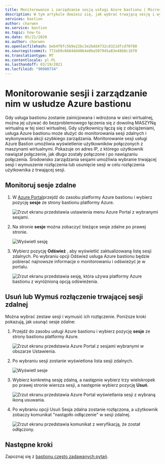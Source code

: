 ```yaml
---
title: Monitorowanie i zarządzanie sesją usługi Azure bastionu | Microsoft Docs
description: W tym artykule dowiesz się, jak wybrać trwającą sesję i wymusić jej odłączenie lub usunięcie.
services: bastion
author: charwen
ms.service: bastion
ms.topic: how-to
ms.date: 05/21/2020
ms.author: charwen
ms.openlocfilehash: beb4f8fc5b9e22bc3e2bdd4732c8321dfcd70780
ms.sourcegitcommit: 772eb9c6684dd4864e0ba507945a83e48b8c16f0
ms.translationtype: MT
ms.contentlocale: pl-PL
ms.lasthandoff: 03/19/2021
ms.locfileid: "90980734"
---
```

# <a name="session-monitoring-and-management-for-azure-bastion"></a>Monitorowanie sesji i zarządzanie nim w usłudze Azure bastionu

Gdy usługa bastionu zostanie zainicjowana i wdrożona w sieci wirtualnej, można jej używać do bezproblemowego łączenia się z dowolną MASZYNą wirtualną w tej sieci wirtualnej. Gdy użytkownicy łączą się z obciążeniami, usługa Azure bastionu może służyć do monitorowania sesji zdalnych i wykonywania akcji szybkiego zarządzania. Monitorowanie sesji usługi Azure Bastion umożliwia wyświetlenie użytkowników połączonych z maszynami wirtualnymi. Pokazuje on adres IP, z którego użytkownik nawiązał połączenie, jak długo zostały połączone i po nawiązaniu połączenia. Środowisko zarządzania sesjami umożliwia wybranie trwającej sesji i wymuszenie rozłączenia lub usunięcie sesji w celu rozłączenia użytkownika z trwającej sesji.

## <a name="monitor-remote-sessions"></a><a name="monitor"></a>Monitoruj sesje zdalne

1. W [Azure Portal](https://portal.azure.com)przejdź do zasobu platformy Azure bastionu i wybierz pozycję **sesje** ze strony bastionu platformy Azure.

   ![Zrzut ekranu przedstawia ustawienia menu Azure Portal z wybranymi sesjami.](./media/session-monitoring/sessions.png)
2. Na stronie **sesje** można zobaczyć bieżące sesje zdalne po prawej stronie.

   ![Wyświetl sesję](./media/session-monitoring/view-session.png)
3. Wybierz pozycję **Odśwież** , aby wyświetlić zaktualizowaną listę sesji zdalnych. Po wybraniu opcji Odśwież usługa Azure bastionu będzie pobierać najnowsze informacje o monitorowaniu i odświeżyć je w portalu.

   ![Zrzut ekranu przedstawia sesję, która używa platformy Azure bastionu z wyróżnioną opcją odświeżenia.](./media/session-monitoring/refresh.png)


## <a name="delete-or-force-disconnect-an-ongoing-remote-session"></a><a name="view"></a>Usuń lub Wymuś rozłączenie trwającej sesji zdalnej

Można wybrać zestaw sesji i wymusić ich rozłączenie. Poniższe kroki pokazują, jak usunąć sesje zdalne:

1. Przejdź do zasobu usługi Azure bastionu i wybierz pozycję **sesje** ze strony bastionu platformy Azure.

   ![Zrzut ekranu przedstawia Azure Portal z sesjami wybranymi w obszarze Ustawienia.](./media/session-monitoring/navigate.png)
2. Po wybraniu sesji zostanie wyświetlona lista sesji zdalnych.

   ![Wyświetl sesje](./media/session-monitoring/list.png)
3. Wybierz konkretną sesję zdalną, a następnie wybierz trzy wielokropek po prawej stronie wiersza sesji, a następnie wybierz pozycję **Usuń**.

   ![Zrzut ekranu przedstawia Azure Portal wyświetlania sesji z wybraną ikoną usuwania.](./media/session-monitoring/delete.png)
4. Po wybraniu opcji Usuń Sesja zdalna zostanie rozłączona, a użytkownik zobaczy komunikat "nastąpiło odłączenie" w sesji zdalnej.

   ![Zrzut ekranu przedstawia komunikat z weryfikacją, że został odłączony.](./media/session-monitoring/disconnect.png)

## <a name="next-steps"></a>Następne kroki

Zapoznaj się z [bastionu często zadawanych pytań](bastion-faq.md).
